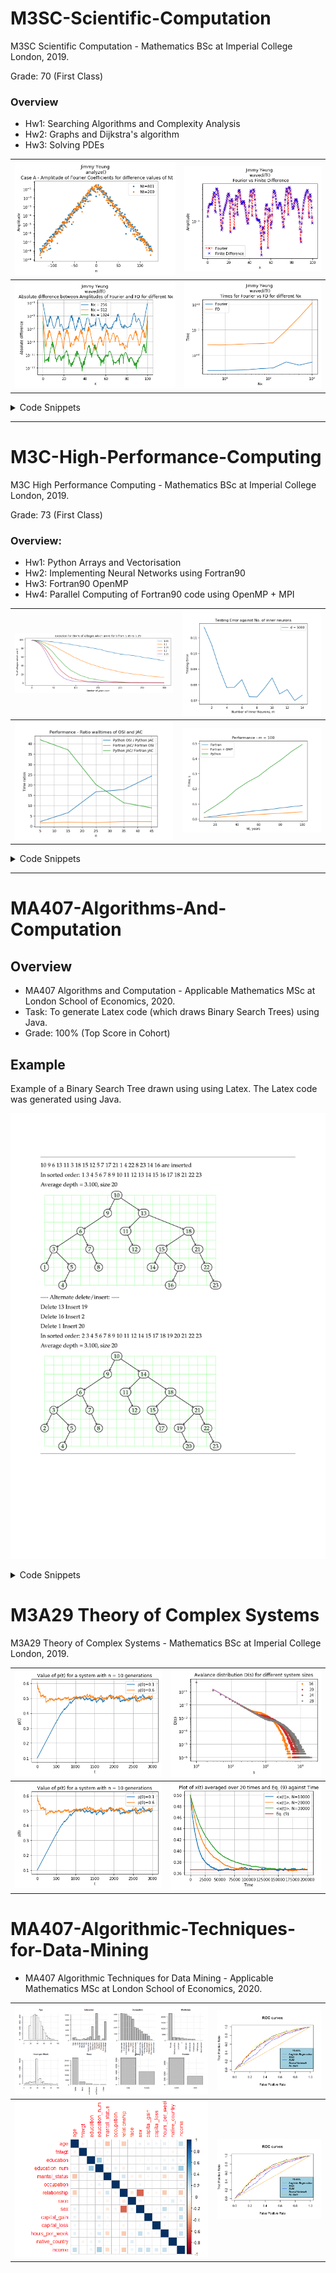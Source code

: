 # M3SC-Scientific-Computation

M3SC Scientific Computation - Mathematics BSc at Imperial College London, 2019.

Grade: 70 (First Class)

### Overview
- Hw1: Searching Algorithms and Complexity Analysis
- Hw2: Graphs and Dijkstra's algorithm
- Hw3: Solving PDEs

|![](https://github.com/jyeung205/University-Projects/blob/main/M3SC-Scientific-Computation/hw3/fig1.png)|![](https://github.com/jyeung205/University-Projects/blob/main/M3SC-Scientific-Computation/hw3/fig7.png)|
|:-----------------------:|:-------------------:|
|![](https://github.com/jyeung205/University-Projects/blob/main/M3SC-Scientific-Computation/hw3/fig8.png)|![](https://github.com/jyeung205/University-Projects/blob/main/M3SC-Scientific-Computation/hw3/fig9.png)|

<details>
<summary> Code Snippets </summary>

```python
import numpy as np
import matplotlib.pyplot as plt
from scipy.integrate import odeint
from scipy.signal import hann
import scipy
import time


def nwave(alpha,beta,Nx=256,Nt=801,T=200,display=False):

    #generate grid
    L = 100
    x = np.linspace(0,L,Nx+1)
    x = x[:-1]

    def RHS(f,t,alpha,beta):
        """Computes dg/dt for model eqn.,
        f[:N] = Real(g), f[N:] = Imag(g)
        Called by odeint below
        """
        g = f[:Nx]+1j*f[Nx:]

        #add code here
        c = np.fft.fft(g)/Nx
        n = np.fft.fftshift(np.arange(-Nx/2,Nx/2))
        k = 2*np.pi*n/L
        d2g = Nx*np.fft.ifft(-(k**2)*c)
        #-----------
        dgdt = alpha*d2g + g - beta*g*g*g.conj()
        df = np.zeros(2*Nx)
        df[:Nx] = dgdt.real
        df[Nx:] = dgdt.imag
        return df

    #set initial condition
    g0 = np.random.rand(Nx)*0.1*hann(Nx)
    f0=np.zeros(2*Nx)
    f0[:Nx]=g0
    t = np.linspace(0,T,Nt)

    #compute solution
    f = odeint(RHS,f0,t,args=(alpha,beta))
    g = f[:,:Nx] + 1j*f[:,Nx:]

    if display:
        plt.figure()
        plt.contour(x,t,g.real)
        plt.xlabel('x')
        plt.ylabel('t')
        plt.title('Contours of Real(g)')

    return g


def analyze():
    Nx=256

    #Nt
    #caseA
    n = np.arange(-Nx/2,Nx/2)
    gA = nwave(1-2j,1+2j,Nt=801)
    gA1 = nwave(1-2j,1+2j,Nt=200)
    cA = np.fft.fft(gA[50:,])/Nx
    cA1 = np.fft.fft(gA1[50:,])/Nx

    plt.figure()
    plt.plot(n,np.fft.fftshift(np.abs(cA[-1,])),'.')
    plt.plot(n,np.fft.fftshift(np.abs(cA1[-1,])),'.')
    plt.yscale("log")
    plt.title('Jimmy Yeung \n analyze() \n Case A - Amplitude of Fourier Coefficients for difference values of Nt')
    plt.xlabel('n')
    plt.ylabel('Amplitude')
    plt.legend(('Nt=801','Nt=200'))

    #caseB
    n = np.arange(-Nx/2,Nx/2)
    gB = nwave(1-1j,1+2j,Nt=801)
    gB1 = nwave(1-1j,1+2j,Nt=200)
    cB = np.fft.fft(gB[50:,])/Nx
    cB1 = np.fft.fft(gB1[50:,])/Nx

    plt.figure()
    plt.plot(n,np.fft.fftshift(np.abs(cB[-1,])),'.')
    plt.plot(n,np.fft.fftshift(np.abs(cB1[-1,])),'.')
    plt.yscale("log")
    plt.title('Jimmy Yeung \n analyze() \n Case B - Amplitude of Fourier Coefficients for difference values of Nt')
    plt.xlabel('n')
    plt.ylabel('Amplitude')
    plt.legend(('Nt=801','Nt=200'))

    #Nx
    #caseA
    gA = nwave(1-2j,1+2j,Nx=256)
    gA1 = nwave(1-2j,1+2j,Nx=100)
    cA = np.fft.fft(gA[50:,])/100
    cA1 = np.fft.fft(gA1[50:,])/100
    n2 = np.arange(-100/2,100/2)

    plt.figure()
    plt.plot(n,np.fft.fftshift(np.abs(cA[-1,])),'.')
    plt.plot(n2,np.fft.fftshift(np.abs(cA1[-1,])),'.')
    plt.yscale("log")
    plt.title('Jimmy Yeung \n analyze() \n Case A - Amplitude of Fourier Coefficients for difference values of Nx')
    plt.xlabel('n')
    plt.ylabel('Amplitude')
    plt.legend(('Nx=256','Nx=100'))

    #caseB
    gA = nwave(1-1j,1+2j,Nx=256)
    gA1 = nwave(1-1j,1+2j,Nx=100)
    cA = np.fft.fft(gA[50:,])/100
    cA1 = np.fft.fft(gA1[50:,])/100
    n2 = np.arange(-100/2,100/2)

    plt.figure()
    plt.plot(n,np.fft.fftshift(np.abs(cA[-1,])),'.')
    plt.plot(n2,np.fft.fftshift(np.abs(cA1[-1,])),'.')
    plt.yscale("log")
    plt.title('Jimmy Yeung \n analyze() \n Case B - Amplitude of Fourier Coefficients for difference values of Nx')
    plt.xlabel('n')
    plt.ylabel('Amplitude')
    plt.legend(('Nx=256','Nx=100'))

    #T
    #caseA
    gA = nwave(1-2j,1+2j,T=200)
    gA1 = nwave(1-2j,1+2j,T=100)
    cA = np.fft.fft(gA[50:,])/Nx
    cA1 = np.fft.fft(gA1[50:,])/Nx

    plt.figure()
    plt.plot(n,np.fft.fftshift(np.abs(cA[-1,])),'.')
    plt.plot(n,np.fft.fftshift(np.abs(cA1[-1,])),'.')
    plt.yscale("log")
    plt.title('Jimmy Yeung \n analyze() \n Case A - Amplitude of Fourier Coefficients for difference values of T')
    plt.xlabel('n')
    plt.ylabel('Amplitude')
    plt.legend(('T=200','T=100'))

    #caseB
    gB = nwave(1-1j,1+2j,T=200)
    gB1 = nwave(1-1j,1+2j,T=100)
    cB = np.fft.fft(gA[50:,])/Nx
    cB1 = np.fft.fft(gA1[50:,])/Nx

    plt.figure()
    plt.plot(n,np.fft.fftshift(np.abs(cB[-1,])),'.')
    plt.plot(n,np.fft.fftshift(np.abs(cB1[-1,])),'.')
    plt.yscale("log")
    plt.title('Jimmy Yeung \n analyze() \n Case B - Amplitude of Fourier Coefficients for difference values of T')
    plt.xlabel('n')
    plt.ylabel('Amplitude')
    plt.legend(('T=200','T=100'))

    return None

```
</details>

---

# M3C-High-Performance-Computing

M3C High Performance Computing - Mathematics BSc at Imperial College London, 2019.

Grade: 73 (First Class)

### Overview:

- Hw1: Python Arrays and Vectorisation
- Hw2: Implementing Neural Networks using Fortran90
- Hw3: Fortran90 OpenMP
- Hw4: Parallel Computing of Fortran90 code using OpenMP + MPI

|![](https://github.com/jyeung205/University-Projects/blob/main/M3C-High-Performance-Computing/hw1/hw11.png)|![](https://github.com/jyeung205/University-Projects/blob/main/M3C-High-Performance-Computing/hw2/hw22.png)|
|:-----------------------:|:-------------------:|
|![](https://github.com/jyeung205/University-Projects/blob/main/M3C-High-Performance-Computing/hw4/part2/p31.png)|![](https://github.com/jyeung205/University-Projects/blob/main/M3C-High-Performance-Computing/hw3/hw322.png)|

<details><summary>Code Snippets</summary>
<p>

```python
import numpy as np
import matplotlib.pyplot as plt
from m1 import bmodel as bm #assumes p2.f90 has been compiled with: f2py3 -c p2.f90 -m m1
import time
from scipy import optimize

def simulate_jacobi(n,input_num=(10000,1e-8),input_mod=(1,1,1,2,1.5),display=False):
    #Set model parameters------

    kmax,tol = input_num
    g,k_bc,s0,r0,t0 = input_mod
    #-------------------------------------------
    #Set Numerical parameters
    Del = np.pi/(n+1)
    r = np.linspace(1,1+np.pi,n+2)
    t = np.linspace(0,np.pi,n+2) #theta
    tg,rg = np.meshgrid(t,r) # r-theta grid

    #Factors used in update equation
    rinv2 = 1.0/(rg*rg)
    fac = 1.0/(2 + 2*rinv2+Del*Del*g)
    facp = (1+0.5*Del/rg)*fac
    facm = (1-0.5*Del/rg)*fac
    fac2 = fac*rinv2

    #set initial condition/boundary conditions
    C = (np.sin(k_bc*tg)**2)*(np.pi+1.-rg)/np.pi

    #set source function, Sdel2 = S*del^2*fac
    Sdel2 = s0*np.exp(-20.*((rg-r0)**2+(tg-t0)**2))*(Del**2)*fac

    deltac = []
    Cnew = C.copy()

    #Jacobi iteration
    for k in range(kmax):
        #Compute Cnew
        Cnew[1:-1,1:-1] = Sdel2[1:-1,1:-1] + C[2:,1:-1]*facp[1:-1,1:-1] + C[:-2,1:-1]*facm[1:-1,1:-1] + (C[1:-1,:-2] + C[1:-1,2:])*fac2[1:-1,1:-1] #Jacobi update
        #Compute delta_p
        deltac += [np.max(np.abs(C-Cnew))]
        C[1:-1,1:-1] = Cnew[1:-1,1:-1]
        if k%1000==0: print("k,dcmax:",k,deltac[k])
        #check for convergence
        if deltac[k]<tol:
            print("Converged,k=%d,dc_max=%28.16f " %(k,deltac[k]))
            break

    deltac = deltac[:k+1]

    if display:
        plt.figure()
        plt.contour(t,r,C,50)
        plt.xlabel('theta')
        plt.ylabel('r')
        plt.title('Final concentration field')

    return C,deltac


def simulate(n,input_num=(10000,1e-8),input_mod=(1,1,1,2,1.5),display=True):
    """ Solve contamination model equations with
        OSI method, input/output same as in simulate_jacobi above
    """
    #Set model parameters------

    kmax,tol = input_num
    g,k_bc,s0,r0,t0 = input_mod

    #-------------------------------------------
    #Set Numerical parameters
    Del = np.pi/(n+1)
    r = np.linspace(1,1+np.pi,n+2)
    t = np.linspace(0,np.pi,n+2) #theta
    tg,rg = np.meshgrid(t,r) # r-theta grid

    #Factors used in update equation
    rinv2 = 1.0/(rg*rg)
    fac = 1.0/(2 + 2*rinv2+Del*Del*g)
    facp = (1+0.5*Del/rg)*fac
    facm = (1-0.5*Del/rg)*fac
    fac2 = fac*rinv2

    #set initial condition/boundary conditions
    C = (np.sin(k_bc*tg)**2)*(np.pi+1.-rg)/np.pi

    #set source function, Sdel2 = S*del^2*fac
    Sdel2 = s0*np.exp(-20.*((rg-r0)**2+(tg-t0)**2))*(Del**2)*fac

    deltac = []
    Cnew = C.copy()

    #Over-step iteration
    for k in range(kmax):
        for i in range(1,n+1):
            for j in range(1,n+1):
                Cnew[i,j] = -0.5*C[i,j] + 1.5*Sdel2[i,j] + 1.5*C[i+1,j]*facp[i,j] + 1.5*Cnew[i-1,j]*facm[i,j] + 1.5*(Cnew[i,j-1] + C[i,j+1])*fac2[i,j]
        #Compute delta_p
        deltac += [np.max(np.abs(C-Cnew))]
        C[1:-1,1:-1] = Cnew[1:-1,1:-1]
        if k%1000==0: print("k,dcmax:",k,deltac[k])
        #check for convergence
        if deltac[k]<tol:
            print("Converged,k=%d,dc_max=%28.16f " %(k,deltac[k]))
            break

    deltac = deltac[:k+1]

    if display:
        plt.figure()
        plt.contour(t,r,C,50)
        plt.xlabel('theta')
        plt.ylabel('r')
        plt.title('Final concentration field')
        plt.show()

    #C,deltac = None,None #Must be replaced
    return C,deltac

```

</p>
</details>

---

# MA407-Algorithms-And-Computation

## Overview
- MA407 Algorithms and Computation - Applicable Mathematics MSc at London School of Economics, 2020.
- Task: To generate Latex code (which draws Binary Search Trees) using Java.
- Grade: 100% (Top Score in Cohort)

## Example
Example of a Binary Search Tree drawn using using Latex. The Latex code was generated using Java.

![](https://github.com/jyeung205/University-Projects/blob/main/MA407-Algorithms-And-Computation/png/java%20Tree%2020%203-1.png?raw=true)

<details>
<summary> Code Snippets </summary>

```java

public class Graph {
    Node nodeListHead;
    Node nodeListEnd;
    Edge edgeListHead;
    Edge edgeListEnd;
    final int maxCoordinate = 100;
    final double textWidth = 17.0;

    public static class Node {
        int x;
        int y;
        int label;
        String value;
        Node next;

        Node(int x, int y, int label, String value) {
            this.x = x;
            this.y = y;
            this.label = label;
            this.value = value;
        }
    }

    public static class Edge {
        int nodeLabel1;
        int nodeLabel2;
        Edge next;
    }

    void addNode(int x, int y, int label, String value) {

        // Check to see if coordinates exceed maxCoordinate value
        if (Math.abs(x) > maxCoordinate && Math.abs(y) > maxCoordinate) {
            System.out.println("% coordinate " + x + " and " + y + " in node (" + x + "," + y + ") is too large");
            return;
        }
        if (Math.abs(x) > maxCoordinate) {
            System.out.println("% coordinate " + x + " in node (" + x + "," + y + ") is too large");
            return;
        }
        if (Math.abs(y) > maxCoordinate) {
            System.out.println("% coordinate " + y + " in node (" + x + "," + y + ") is too large");
            return;
        }

        // If the nodeList is empty then add a new node to the list
        if (nodeListHead == null) {
            nodeListHead = new Node(x, y, label, value);
            nodeListEnd = nodeListHead;
        }
        else {
            // Check for repeated coordinates and update value if coordinates are repeated
            for (Node node = nodeListHead; node != null; node = node.next) {
                if (node.x == x && node.y == y) {
                    node.value = value;
                    return;
                }
            }
            // Else create a new node and add to the list
            Node node = new Node(x, y, label, value);
            nodeListEnd.next = node;
            nodeListEnd = node;
        }
    }

    void addEdge(int x1, int y1, int x2, int y2) {

        // find label of x1, y1 and x2, y2
        Edge edge = new Edge();
        boolean node1Present = false;
        boolean node2Present = false;
        for (Node node = nodeListHead; node != null; node = node.next) {
            if (node.x == x1 && node.y == y1) {
                edge.nodeLabel1 = node.label;
                node1Present = true;
            }
            if (node.x == x2 && node.y == y2) {
                edge.nodeLabel2 = node.label;
                node2Present = true;
            }
        }

        // Check to see if nodes connected by the edge are present before adding them to the edgeList
        if (!node1Present && !node2Present) {
            System.out.println("% Tried to add edge from (" + x1 + "," + y1 + ") to (" + x2 + "," + y2 + ") but both nodes are not present in the graph");
            return;
        }
        if (!node1Present) {
            System.out.println("% Tried to add edge from (" + x1 + "," + y1 + ") to (" + x2 + "," + y2 + ") but node with coordinates (" + x1 + "," + y1 + ") is not present in the graph");
            return;
        }
        if (!node2Present) {
            System.out.println("% Tried to add edge from (" + x1 + "," + y1 + ") to (" + x2 + "," + y2 + ") but node with coordinates (" + x2 + "," + y2 + ") is not present in the graph");
            return;
        }

        if (edgeListHead == null) {
            edgeListHead = edge;
        }
        else {
            edgeListEnd.next = edge;
        }
        edgeListEnd = edge;

    }

    void clear() {
        nodeListHead = null;
        nodeListEnd = null;
        edgeListHead = null;
        edgeListEnd = null;
    }

    void outHeader() {
        double oddSideMargin = -1* (2.54 - (21.0 - textWidth) / 2);

        System.out.print("\\documentclass[a4paper,11pt]{article}\n" +
                "\\usepackage{mathpazo}\n" +
                "\\usepackage{tikz}\n" +
                "\\usetikzlibrary{shapes}\n");

        System.out.print("\\oddsidemargin "); System.out.printf("%.2f", oddSideMargin); System.out.print("cm\n");

        System.out.print("\\textwidth "); System.out.printf("%.2f", textWidth); System.out.print("cm\n");

        System.out.println("\\textheight 24cm\n" +
                "\\topmargin -1.3cm\n" +
                "\\parindent 0pt\n" +
                "\\parskip 1ex\n" +
                "\\pagestyle{empty}\n" +
                "\\begin{document}\n" +
                "\\medskip\\hrule\\medskip\n");

    }

    void outFooter() {
        System.out.println("\\medskip\\hrule\\medskip\n" +
                "\\end{document}");
    }

    void outGraph() {

        // Loop through nodeList and output LaTex command
        for (Node node = nodeListHead; node != null; node = node.next) {
            int x = node.x;
            int y = node.y;
            int label = node.label;
            String value = node.value;

            System.out.print( "\\draw [thick] "+ "(");
            System.out.print(x + "," + y);
            System.out.print(") node[draw, rounded rectangle] ");
            System.out.println("(" + label + ")" + " {" + value + "};");
        }

        // Loop through edgeList and output LaTex command
        for (Edge edge = edgeListHead; edge != null; edge = edge.next) {
            int label1 = edge.nodeLabel1;
            int label2 = edge.nodeLabel2;
            System.out.println("\\draw [->, thick] (" + label1 + ") to (" + label2 + ");");
        }

    }

    // Find the smallest and largest x, y coordinates and return an array containing them
    int[] getGridCoordinates() {

        int xMax = -100;
        int yMax = -100;
        int xMin = 100;
        int yMin = 100;
        for (Node node = nodeListHead; node != null; node = node.next) {
            if (node.x < xMin && node.x >= -maxCoordinate) {
                xMin = node.x;
            }
            if (node.x > xMax && node.x <= maxCoordinate) {
                xMax = node.x;
            }
            if (node.y < yMin && node.y >= -maxCoordinate) {
                yMin = node.y;
            }
            if (node.y > yMax && node.y <= maxCoordinate) {
                yMax = node.y;
            }
        }

        int[] gridCoordinates = new int[4];
        gridCoordinates[0] = xMin;
        gridCoordinates[1] = yMin;
        gridCoordinates[2] = xMax;
        gridCoordinates[3] = yMax;
        return gridCoordinates;
    }

    // Outputs the LaTex commands to draw a grid between the smallest and largest coordinates
    void outGrid(int[] gridCoordinates) {

        int xMin = gridCoordinates[0];
        int yMin = gridCoordinates[1];
        int xMax = gridCoordinates[2];
        int yMax = gridCoordinates[3];
        System.out.println("\\draw [help lines, color=green] (" + xMin + "," + yMin + ") grid " + "(" + xMax + "," + yMax + ");\n");

    }

    // Method to output LaTex commands
    void latex(String[] args, int[] gridCoordinates, Tree tree) {

        if (args != null) {
            for (String arg : args) {
                System.out.print(arg + " ");
            }
            System.out.println("are inserted \n");
        }

        // printSorted and averageDepth are called when drawing a tree but not a graph
        if (tree != null) {
            System.out.print("In sorted order: ");
            tree.printSorted(tree.root);
            System.out.println("\n");

            tree.createDepthList(tree.root, 0);
            tree.averageDepth(tree.depthListHead, true);
        }

        double scale = 0.600;
        int xMin = gridCoordinates[0];
        int xMax = gridCoordinates[2];
        int width = 1;

        // Calculate width of grid
        if (xMin > 0 && xMax > 0 || xMax > 0 && xMin < 0) {
            width = xMax - xMin + 1;
        }
        if (xMin < 0 && xMax < 0) {
            width = Math.abs(xMin) - Math.abs(xMax) + 1;
        }

        // 28 is the max width for textWidth 17.0cm and scale 0.600cm
        if (width > 28) {
            scale = textWidth / width;
        }
        if (scale < 0.3) {
            scale = 0.3;
        }

        // Output LaTex commands to draw grid and graph
        System.out.print("\\begin{tikzpicture}");
        System.out.printf("[scale=%.3f]", scale);
        System.out.println();
        outGrid(gridCoordinates);
        outGraph();
        System.out.println("\n\\end{tikzpicture}\n");
    }

    public static void main(String[] args) {
        Graph graph = new Graph();

        // Take the command line inputs and add the nodes in the graph
        for (int i=0; i<args.length/2; i++) {
            int x = Integer.parseInt(args[2*i]);
            int y = Integer.parseInt(args[2*i+1]);
            graph.addNode(x, y, i, Integer.toString(i+1));
        }

        // Take the command line inputs and add the edges in the graph
        for (int i=0; i<args.length/2 - 1; i++) {
            int x1 = Integer.parseInt(args[2*i]);
            int y1 = Integer.parseInt(args[2*i+1]);
            int x2 = Integer.parseInt(args[2*i+2]);
            int y2 = Integer.parseInt(args[2*i+3]);
            graph.addEdge(x1, y1, x2, y2);
        }

        // Call methods to output LaTex commands
        graph.outHeader();

        // If no input arguments
        if (args.length == 0) {
            System.out.println("Please input some coordinates \n");
        }

        int[] gridCoordinates = new int[4];

        // If no nodes were added to the graph
        if (graph.nodeListHead == null) {
            System.out.println("The graph is empty");
        }
        else {
            gridCoordinates = graph.getGridCoordinates();
        }

        graph.latex(null, gridCoordinates, null);
        graph.outFooter();

    }
}
```   
</details>  

# M3A29 Theory of Complex Systems 

M3A29 Theory of Complex Systems - Mathematics BSc at Imperial College London, 2019.

|![](https://github.com/jyeung205/University-Projects/blob/main/M3A29%20Theory%20of%20Complex%20Systems/cw1/fig1.png)|![](https://github.com/jyeung205/University-Projects/blob/main/M3A29%20Theory%20of%20Complex%20Systems/cw1/fig3.png)|
|:-----------------------:|:-------------------:|
|![](https://github.com/jyeung205/University-Projects/blob/main/M3A29%20Theory%20of%20Complex%20Systems/cw1/fig1.png)|![](https://github.com/jyeung205/University-Projects/blob/main/M3A29%20Theory%20of%20Complex%20Systems/cw2/fig1.png)|

# MA407-Algorithmic-Techniques-for-Data-Mining

- MA407 Algorithmic Techniques for Data Mining - Applicable Mathematics MSc at London School of Economics, 2020.

|![](https://github.com/jyeung205/University-Projects/blob/main/MA429-Algorithmic-Techniques-for-Data-Mining/figures/DataVisualisation.png)|![](https://github.com/jyeung205/University-Projects/blob/main/MA429-Algorithmic-Techniques-for-Data-Mining/figures/rocs_comparison.png)|
|:-----------------------:|:-------------------:|
|![](https://github.com/jyeung205/University-Projects/blob/main/MA429-Algorithmic-Techniques-for-Data-Mining/figures/correlogram.png)|![](https://github.com/jyeung205/University-Projects/blob/main/MA429-Algorithmic-Techniques-for-Data-Mining/figures/rocs_comparison.png)|

